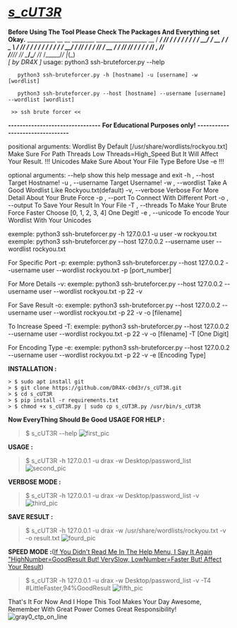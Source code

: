 # <ins>***s_cUT3R***</ins>
**Before Using The Tool Please Check The Packages And Everything set Okay.**
               __________ __  __   ________  __________________  __
              / ___/ ___// / / /  / ____/ / / /_  __/ ____/ __ \/ /
              \__ \\__ \/ /_/ /  / /   / / / / / / / __/ / /_/ / / 
             ___/ /__/ / __  /  / /___/ /_/ / / / / /___/ _, _/_/  
            /____/____/_/ /_/   \____/\____/ /_/ /_____/_/ |_(_)   
                                                   _[ by DR4X ]_
usage: python3 ssh-bruteforcer.py --help

       python3 ssh-bruteforcer.py -h [hostname] -u [username] -w [wordlist]

       python3 ssh-bruteforcer.py --host [hostname] --username [username] --wordlist [wordlist]

     >> ssh brute forcer <<
**--------------------------------**
 **For Educational Purposes only!**
**--------------------------------**

positional arguments:
  Wordlist          By Default [/usr/share/wordlists/rockyou.txt] Make Sure For Path
  Threads           Low Threads=High_Speed But It Will Affect Your Result. !!!
  Unicodes          Make Sure About Your File Type Before Use -e !!!

optional arguments:
  --help            show this help message and exit
  -h , --host       Target Hostname!
  -u , --username   Target Username!
  -w , --wordlist   Take A Good Wordlist Like Rockyou.txt(default)
  -v, --verbose     Verbose For More Detail About Your Brute Force
  -p , --port       To Connect With Different Port
  -o , --output     To Save Your Result In Your File
  -T , --threads    To Make Your Brute Force Faster Choose [0, 1, 2, 3, 4] One Degit!
  -e , --unicode    To encode Your Wordlist With Your Unicodes

exemple: python3 ssh-bruteforcer.py -h 127.0.0.1 -u user -w rockyou.txt
exemple: python3 ssh-bruteforcer.py --host 127.0.0.2 --username user --wordlist rockyou.txt

For Specific Port -p:
exemple: python3 ssh-bruteforcer.py --host 127.0.0.2 --username user --wordlist rockyou.txt -p [port_number]

For More Details -v:
exemple: python3 ssh-bruteforcer.py --host 127.0.0.2 --username user --wordlist rockyou.txt -p 22 -v

For Save Result -o:
exemple: python3 ssh-bruteforcer.py --host 127.0.0.2 --username user --wordlist rockyou.txt -p 22 -v -o [filename]

To Increase Speed -T:
exemple: python3 ssh-bruteforcer.py --host 127.0.0.2 --username user --wordlist rockyou.txt -p 22 -v -o [filename] -T [One Digit]

For Encoding Type -e:
exemple: python3 ssh-bruteforcer.py --host 127.0.0.2 --username user --wordlist rockyou.txt -p 22 -v -e [Encoding Type]

**INSTALLATION :**
```
> $ sudo apt install git
> $ git clone https://github.com/DR4X-c0d3r/s_cUT3R.git
> $ cd s_cUT3R
> $ pip install -r requirements.txt
> $ chmod +x s_cUT3R.py | sudo cp s_cUT3R.py /usr/bin/s_cUT3R
```
**Now EveryThing Should Be Good**
**USAGE FOR HELP :**
> $ s_cUT3R --help
![first_pic](https://github.com/user-attachments/assets/6ba6f345-d961-472c-a865-6bef5d401ab0)

**USAGE :**
> $ s_cUT3R -h 127.0.0.1 -u drax -w Desktop/password_list
![second_pic](https://github.com/user-attachments/assets/f30fa33c-1ef2-4528-8515-ba79a6022828)

**VERBOSE MODE :**
> $ s_cUT3R -h 127.0.0.1 -u drax -w Desktop/password_list -v
![third_pic](https://github.com/user-attachments/assets/15942d12-a2e9-4fa5-92ff-83372b84b5e9)

**SAVE RESULT :**
> $ s_cUT3R -h 127.0.0.1 -u drax -w /usr/share/wordlists/rockyou.txt -v -o result.txt
![fourd_pic](https://github.com/user-attachments/assets/83f98016-8cdf-4117-b712-99b98284b4ff)

**SPEED MODE :**(<ins>If You Didn't Read Me In The Help Menu, I Say It Again "HighNumber=GoodResult But! VerySlow, LowNumber=Faster But! Affect Your Result</ins>)
> $ s_cUT3R -h 127.0.0.1 -u drax -w Desktop/password_list -v -T4 #LittleFaster,94%GoodResult
![fifth_pic](https://github.com/user-attachments/assets/fcdc607f-27a6-4b74-82d8-5ea4e3c5c88e)

That's It For Now And I Hope This Tool Makes Your Day Awesome, Remember With Great Power Comes Great Responsibility!
![gray0_ctp_on_line](https://github.com/user-attachments/assets/666442e5-7ae5-485d-9dff-2667aa8efb7e)
